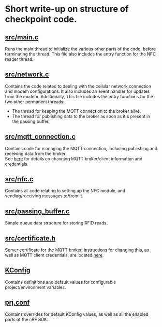 # Short write-up on structure of checkpoint code.
## [src/main.c](../app/src/main.c)
Runs the main thread to initialize the various other parts of the code, before terminating the thread.
This file also includes the entry function for the NFC reader thread.

## [src/network.c](../app/src/network.c)
Contains the code related to dealing with the cellular network connection and modem configurations. It also includes an event handler for updates from the modem. Additionally, This file includes the entry functions for the two other permanent threads:
* The thread for keeping the MQTT connection to the broker alive.
* The thread for publishing data to the broker as soon as it's present in the passing buffer.

## [src/mqtt_connection.c](../app/src/mqtt_connection.c)
Contains code for managing the MQTT connection, including publishing and receiving data from the broker.<br/>
See [here](CONFIGURING_PROJECT.md) for details on changing MQTT broker/client information and credentials.

## [src/nfc.c](../app/src/nfc.c)
Contains all code relating to setting up the NFC module, and sending/receiving messages to/from it.

## [src/passing_buffer.c](../app/src/passing_buffer.c)
Simple queue data structure for storing RFID reads.

## [src/certificate.h](../app/src/certificate.h)
Server certificate for the MQTT broker, instructions for changing this, as well as MQTT client credentials, are located [here](CONFIGURING_PROJECT.md).

## [KConfig](../app/Kconfig)
Contains definitions and default values for configurable project/environment variables.

## [prj.conf](../app/prj.conf)
Contains overrides for default KConfig values, as well as all the enabled parts of the nRF SDK.